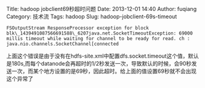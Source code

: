 Title: hadoop jobclient69秒超时问题
Date: 2013-12-01 14:40
Author: fuqiang
Category: 技术流
Tags: hadoop
Slug: hadoop-jobclient-69s-timeout

```
FSOutputStream ResponseProcessor exception for block
blk\_1439491087566691588\_6207java.net.SocketTimeoutException: 69000
millis timeout while waiting for channel to be ready for read. ch :
java.nio.channels.SocketChannel[connected
```
上面这个错误是由于没有在hdfs-site.xml中配置dfs.socket.timeout这个值，默认是180s,而每个datanode会再超时的1/2秒发送一次，导致默认的时候，会90秒发送一次，而某个地方设置的是69秒，因此超时。给上面的值设置69秒就不会出现这个异常了
